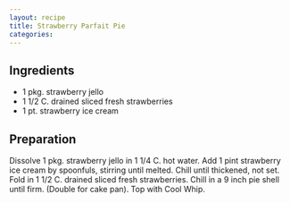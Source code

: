 ```yaml
---
layout: recipe
title: Strawberry Parfait Pie
categories:
---
```


## Ingredients

- 1 pkg. strawberry jello
- 1 1/2 C. drained sliced fresh strawberries
- 1 pt. strawberry ice cream

## Preparation

Dissolve 1 pkg. strawberry jello in 1 1/4 C. hot water.  Add 1 pint strawberry ice cream by spoonfuls, stirring until melted.  Chill until thickened, not set.  Fold in 1 1/2 C. drained sliced fresh strawberries.  Chill in a 9 inch pie shell until firm.  (Double for cake pan).  Top with Cool Whip.